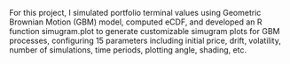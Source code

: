 For this project, I simulated portfolio terminal values using Geometric Brownian Motion (GBM) model, computed eCDF, and developed an R function simugram.plot to generate customizable simugram plots for GBM processes, configuring 15 parameters including initial price, drift, volatility, number of simulations, time periods, plotting angle, shading, etc.

